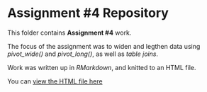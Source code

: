 # Assignment #4 Repository 

This folder contains __Assignment #4__ work.

The focus of the assignment was to widen and legthen data using _pivot_wide()_ and _pivot_long()_, as well as _table joins_.

Work was written up in _RMarkdown_, and knitted to an HTML file.

You can [view the HTML file here](https://stat545-ubc-hw-2019-20.github.io/stat545-hw-MarinStatsLectures/hw04/hw04_tidy_data.html)
